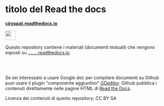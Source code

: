 # titolo del Read the docs


[**cirospat.readthedocs.io**](http://cirospat.readthedocs.io)  
<p><img class="imageLeft" style="width: 33px; height: 30px;" src="http://cirospat.readthedocs.io/it/latest/_static/cirospat.jpg"></p>

Questo repository contiene i materiali (documenti testuali) che vengono esposti su [........readthedocs.io](http://.......readthedocs.io). 

<br></br>

Se sei interessato a usare Google doc per compilare documenti su Github puoi usare il plugin "componente aggiuntivo" [GGeditor](http://googledocs.readthedocs.io). Github pubblica i contenuti direttamente nelle pagine HTML di [Read the Docs](https://readthedocs.org/).

Licenza dei contenuti di questo repository: CC BY SA




